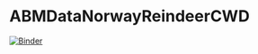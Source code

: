 # ABMDataNorwayReindeerCWD
[![Binder](https://mybinder.org/badge_logo.svg)](https://mybinder.org/v2/gh/anyadoc/ABMDataNorwayReindeerCWD/HEAD)
